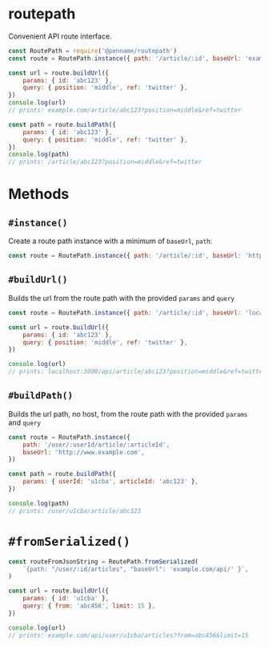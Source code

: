 # routepath

Convenient API route interface.

```javascript
const RoutePath = require('@penname/routepath')
const route = RoutePath.instance({ path: '/article/:id', baseUrl: 'example.com' })

const url = route.buildUrl({
	params: { id: 'abc123' },
	query: { position: 'middle', ref: 'twitter' },
})
console.log(url)
// prints: example.com/article/abc123?position=middle&ref=twitter

const path = route.buildPath({
	params: { id: 'abc123' },
	query: { position: 'middle', ref: 'twitter' },
})
console.log(path)
// prints: /article/abc123?position=middle&ref=twitter
```

# Methods

## `#instance()`

Create a route path instance with a minimum of `baseUrl`, `path`:

```javascript
const route = RoutePath.instance({ path: '/article/:id', baseUrl: 'https://example.com' })
```

## `#buildUrl()`

Builds the url from the route path with the provided `params` and `query`

```javascript
const route = RoutePath.instance({ path: '/article/:id', baseUrl: 'localhost:3000/api/' })

const url = route.buildUrl({
	params: { id: 'abc123' },
	query: { position: 'middle', ref: 'twitter' },
})

console.log(url)
// prints: localhost:3000/api/article/abc123?position=middle&ref=twitter
```

## `#buildPath()`

Builds the url path, no host, from the route path with the provided `params` and `query`

```javascript
const route = RoutePath.instance({
	path: '/user/:userId/article/:articleId',
	baseUrl: 'http://www.example.com',
})

const path = route.buildPath({
	params: { userId: 'u1cba', articleId: 'abc123' },
})

console.log(path)
// prints: /user/u1cba/article/abc123
```

# `#fromSerialized()`

```javascript
const routeFromJsonString = RoutePath.fromSerialized(
	`{path: "/user/:id/articles", "baseUrl": 'example.com/api/' }`,
)

const url = route.buildUrl({
	params: { id: 'u1cba' },
	query: { from: 'abc456', limit: 15 },
})

console.log(url)
// prints: example.com/api/user/u1cba/articles?from=abc456&limit=15
```
